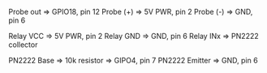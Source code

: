 Probe out      => GPIO18, pin 12
Probe (+)      => 5V PWR, pin 2
Probe (-)      => GND, pin 6

Relay VCC      => 5V PWR, pin 2
Relay GND      => GND, pin 6
Relay INx      => PN2222 collector

PN2222 Base    => 10k resistor => GIPO4, pin 7
PN2222 Emitter => GND, pin 6